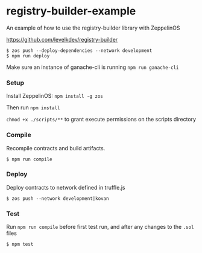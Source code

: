 # registry-builder-example

An example of how to use the registry-builder library with ZeppelinOS

https://github.com/levelkdev/registry-builder

```
$ zos push --deploy-dependencies --network development
$ npm run deploy
```
Make sure an instance of ganache-cli is running `npm run ganache-cli`

### Setup

Install ZeppelinOS: `npm install -g zos`

Then run `npm install`

`chmod +x ./scripts/**` to grant execute permissions on the scripts directory

### Compile

Recompile contracts and build artifacts.

```
$ npm run compile
```

### Deploy

Deploy contracts to network defined in truffle.js

```
$ zos push --network development|kovan
```

### Test

Run `npm run compile` before first test run, and after any changes to the `.sol` files

```
$ npm test
```
